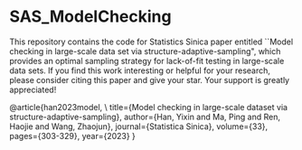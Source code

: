 # SAS_ModelChecking

This repository contains the code for Statistics Sinica paper entitled ``Model checking in large-scale data set via structure-adaptive-sampling", which provides an optimal sampling strategy for lack-of-fit testing in large-scale data sets. If you find this work interesting or helpful for your research, please consider citing this paper and give your star. Your support is greatly appreciated!

@article{han2023model, \\
  title={Model checking in large-scale dataset via structure-adaptive-sampling},
  author={Han, Yixin and Ma, Ping and Ren, Haojie and Wang, Zhaojun},
  journal={Statistica Sinica},
  volume={33},
  pages={303-329},
  year={2023}
}
